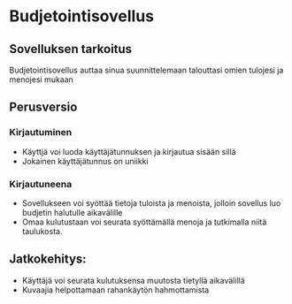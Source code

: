 # Budjetointisovellus

## Sovelluksen tarkoitus

Budjetointisovellus auttaa sinua suunnittelemaan talouttasi omien tulojesi ja menojesi mukaan

## Perusversio

### Kirjautuminen
- Käyttjä voi luoda käyttäjätunnuksen ja kirjautua sisään sillä
- Jokainen käyttäjätunnus on uniikki 

### Kirjautuneena
- Sovellukseen voi syöttää tietoja tuloista ja menoista, jolloin sovellus luo budjetin halutulle aikavälille 
- Omaa kulutustaan voi seurata syöttämällä menoja ja tutkimalla niitä taulukosta.
 

## Jatkokehitys:
- Käyttäjä voi seurata kulutuksensa muutosta tietyllä aikavälillä
- Kuvaajia helpottamaan rahankäytön hahmottamista

